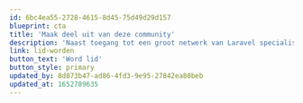 ```yaml
---
id: 6bc4ea55-2728-4615-8d45-75d49d29d157
blueprint: cta
title: 'Maak deel uit van deze community'
description: 'Naast toegang tot een groot netwerk van Laravel specialisten krijg je exclusief toegang tot Laravel events en een keurmerk voor je organisatie. Ook promoten wij onze leden onder toekomstige klanten!'
link: lid-worden
button_text: 'Word lid'
button_style: primary
updated_by: 8d873b47-ad86-4fd3-9e95-27842ea80beb
updated_at: 1652789635
---
```

